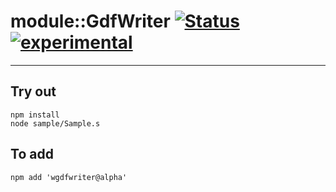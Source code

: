 
# module::GdfWriter  [![Status](https://github.com/Wandalen/wGdfWriter/workflows/Publish/badge.svg)](https://github.com/Wandalen/wGdfWriter/actions?query=workflow%3APublish) [![experimental](https://img.shields.io/badge/stability-experimental-orange.svg)](https://github.com/emersion/stability-badges#experimental)

___

## Try out
```
npm install
node sample/Sample.s
```

## To add
```
npm add 'wgdfwriter@alpha'
```


